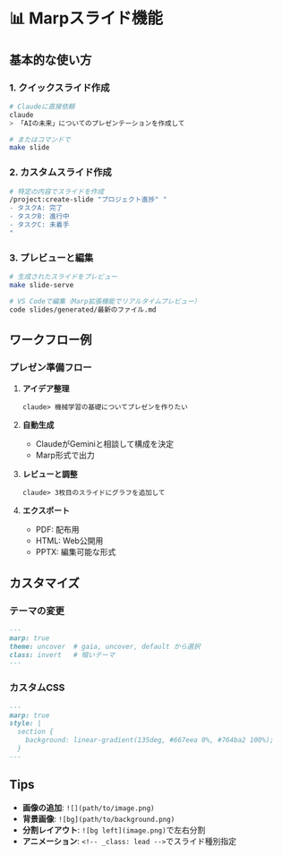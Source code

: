 # 📊 Marpスライド機能

## 基本的な使い方

### 1. クイックスライド作成
```bash
# Claudeに直接依頼
claude
> 「AIの未来」についてのプレゼンテーションを作成して

# またはコマンドで
make slide
```

### 2. カスタムスライド作成
```bash
# 特定の内容でスライドを作成
/project:create-slide "プロジェクト進捗" "
- タスクA: 完了
- タスクB: 進行中
- タスクC: 未着手
"
```

### 3. プレビューと編集
```bash
# 生成されたスライドをプレビュー
make slide-serve

# VS Codeで編集（Marp拡張機能でリアルタイムプレビュー）
code slides/generated/最新のファイル.md
```

## ワークフロー例

### プレゼン準備フロー
1. **アイデア整理**
   ```
   claude> 機械学習の基礎についてプレゼンを作りたい
   ```

2. **自動生成**
   - ClaudeがGeminiと相談して構成を決定
   - Marp形式で出力

3. **レビューと調整**
   ```
   claude> 3枚目のスライドにグラフを追加して
   ```

4. **エクスポート**
   - PDF: 配布用
   - HTML: Web公開用
   - PPTX: 編集可能な形式

## カスタマイズ

### テーマの変更
```markdown
---
marp: true
theme: uncover  # gaia, uncover, default から選択
class: invert   # 暗いテーマ
---
```

### カスタムCSS
```markdown
---
marp: true
style: |
  section {
    background: linear-gradient(135deg, #667eea 0%, #764ba2 100%);
  }
---
```

## Tips

- **画像の追加**: `![](path/to/image.png)`
- **背景画像**: `![bg](path/to/background.png)`
- **分割レイアウト**: `![bg left](image.png)`で左右分割
- **アニメーション**: `<!-- _class: lead -->`でスライド種別指定
